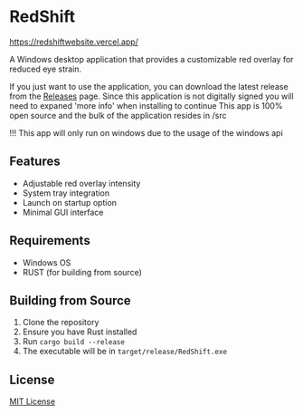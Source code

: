 # RedShift
https://redshiftwebsite.vercel.app/

A Windows desktop application that provides a customizable red overlay for reduced eye strain.

If you just want to use the application, you can download the latest release from the [Releases](https://github.com/The-Red-Shift/RedShift/releases) page.
Since this application is not digitally signed you will need to expaned 'more info' when installing to continue
This app is 100% open source and the bulk of the application resides in /src

!!! This app will only run on windows due to the usage of the windows api

## Features
- Adjustable red overlay intensity
- System tray integration
- Launch on startup option
- Minimal GUI interface

## Requirements
- Windows OS
- RUST (for building from source)

## Building from Source
1. Clone the repository
2. Ensure you have Rust installed
3. Run `cargo build --release`
4. The executable will be in `target/release/RedShift.exe`

## License
[MIT License](LICENSE)
